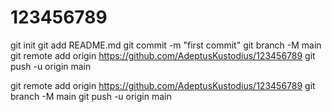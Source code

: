 # 123456789
git init
git add README.md
git commit -m "first commit"
git branch -M main
git remote add origin https://github.com/AdeptusKustodius/123456789
git push -u origin main



git remote add origin https://github.com/AdeptusKustodius/123456789
git branch -M main
git push -u origin main
